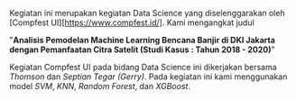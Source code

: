 Kegiatan ini merupakan kegiatan Data Science yang diselenggarakan oleh [Compfest UI][https://www.compfest.id/]. Kami mengangkat judul 

"**Analisis Pemodelan Machine Learning Bencana Banjir di DKI Jakarta dengan Pemanfaatan Citra Satelit (Studi Kasus : Tahun 2018 - 2020)**"



Kegiatan Compfest UI pada bidang Data Science ini dikerjakan bersama _Thomson_ dan _Septian Tegar (Gerry)_. Pada kegiatan ini kami menggunakan model _SVM_, _KNN_, _Random Forest_, dan _XGBoost_. 

